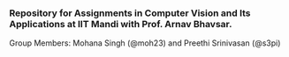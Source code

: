 ### Repository for Assignments in Computer Vision and Its Applications at IIT Mandi with Prof. Arnav Bhavsar.

Group Members: Mohana Singh (@moh23) and Preethi Srinivasan (@s3pi)
